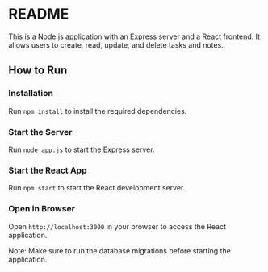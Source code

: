 # README

This is a Node.js application with an Express server and a React frontend. It allows users to create, read, update, and delete tasks and notes.

## How to Run

### Installation

Run `npm install` to install the required dependencies.

### Start the Server

Run `node app.js` to start the Express server.

### Start the React App

Run `npm start` to start the React development server.

### Open in Browser

Open `http://localhost:3000` in your browser to access the React application.

Note: Make sure to run the database migrations before starting the application.